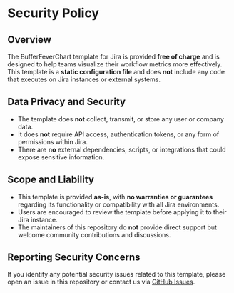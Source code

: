 # Security Policy

## Overview

The BufferFeverChart template for Jira is provided **free of charge** and is designed to help teams visualize their workflow metrics more effectively. This template is a **static configuration file** and does **not** include any code that executes on Jira instances or external systems.

## Data Privacy and Security

- The template does **not** collect, transmit, or store any user or company data.
- It does **not** require API access, authentication tokens, or any form of permissions within Jira.
- There are **no** external dependencies, scripts, or integrations that could expose sensitive information.

## Scope and Liability

- This template is provided **as-is**, with **no warranties or guarantees** regarding its functionality or compatibility with all Jira environments.
- Users are encouraged to review the template before applying it to their Jira instance.
- The maintainers of this repository do **not** provide direct support but welcome community contributions and discussions.

## Reporting Security Concerns

If you identify any potential security issues related to this template, please open an issue in this repository or contact us via [GitHub Issues](https://github.com/nbrown02/BufferFeverChart/issues).
